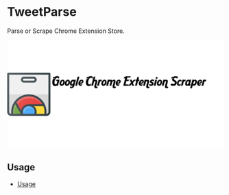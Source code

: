 # TweetParse
Parse or Scrape Chrome Extension Store.

![ChromeStore](docs/chromestore.png)

## Usage
* [Usage](/docs/storescrape.ipynb)